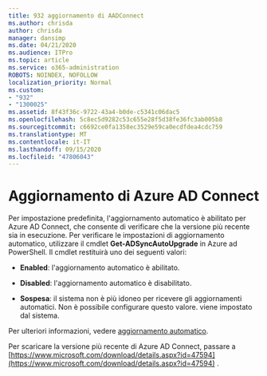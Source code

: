```yaml
---
title: 932 aggiornamento di AADConnect
ms.author: chrisda
author: chrisda
manager: dansimp
ms.date: 04/21/2020
ms.audience: ITPro
ms.topic: article
ms.service: o365-administration
ROBOTS: NOINDEX, NOFOLLOW
localization_priority: Normal
ms.custom:
- "932"
- "1300025"
ms.assetid: 8f43f36c-9722-43a4-b0de-c5341c06dac5
ms.openlocfilehash: 5c8ec5d9282c53c655e28f5d38fe36fc3ab005b8
ms.sourcegitcommit: c6692ce0fa1358ec3529e59ca0ecdfdea4cdc759
ms.translationtype: MT
ms.contentlocale: it-IT
ms.lasthandoff: 09/15/2020
ms.locfileid: "47806043"
---
```

# <a name="upgrade-azure-ad-connect"></a>Aggiornamento di Azure AD Connect

Per impostazione predefinita, l'aggiornamento automatico è abilitato per Azure AD Connect, che consente di verificare che la versione più recente sia in esecuzione. Per verificare le impostazioni di aggiornamento automatico, utilizzare il cmdlet **Get-ADSyncAutoUpgrade** in Azure ad PowerShell. Il cmdlet restituirà uno dei seguenti valori:

- **Enabled**: l'aggiornamento automatico è abilitato.

- **Disabled**: l'aggiornamento automatico è disabilitato.

- **Sospesa**: il sistema non è più idoneo per ricevere gli aggiornamenti automatici. Non è possibile configurare questo valore. viene impostato dal sistema.

Per ulteriori informazioni, vedere [aggiornamento automatico](https://docs.microsoft.com/azure/active-directory/connect/active-directory-aadconnect-feature-automatic-upgrade).

Per scaricare la versione più recente di Azure AD Connect, passare a [https://www.microsoft.com/download/details.aspx?id=47594](https://www.microsoft.com/download/details.aspx?id=47594) .
